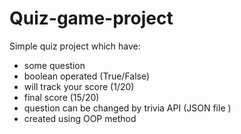 # Quiz-game-project
Simple quiz project which have:
* some question
* boolean operated (True/False)
* will track your score (1/20)
* final score (15/20)
* question can be changed by trivia API (JSON file )
* created using OOP method
